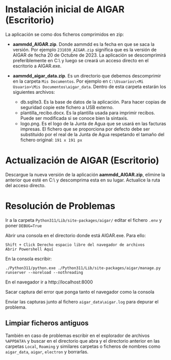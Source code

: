 # Instalación inicial de AIGAR (Escritorio)

La aplicación se como dos ficheros comprimidos en zip:

-   **aammdd_AIGAR.zip**. Donde aammdd es la fecha en que se saca la versión. Por ejemplo `231030_AIGAR.zip` significa que es la versión de AIGAR de fecha 20 de Octubre de 2023. La aplicación se descomprimirá preferiblemente en C:\ y luego se creará un acceso directo en el escritorio a AIGAR.exe.

-   **aammdd_aigar_data.zip**. Es un directorio que debemos descomprimir en la carpeta `Mis Documentos`. Por ejemplo en `C:\Usuarios\<Mi Usuario>\Mis Documentos\aigar_data`. Dentro de esta carpeta estarán los siguientes archivos:
    -   db.sqlite3. Es la base de datos de la aplicación. Para hacer copias de seguridad copie este fichero a USB externo.
    -   plantilla_recibo.docx. Es la plantilla usada para imprimir recibos. Puede ser modificada si se conoce bien la sintaxis.
    -   logo.png. Es el logo de la Junta de Agua que se usará en las facturas impresas. El fichero que se proporciona por defecto debe ser substituido por el real de la Junta de Agua respetando el tamaño del fichero original: `191 x 191 px`

# Actualización de AIGAR (Escritorio)

Descargue la nueva versión de la aplicación **aammdd_AIGAR.zip**, elimine la anterior que esté en C:\ y descomprima esta en su lugar. Actualice la ruta del acceso directo.

# Resolución de Problemas

Ir a la carpeta `Python311/Lib/site-packages/aigar/` editar el fichero `.env` y poner `DEBUG=True`

Abrir una consola en el directorio donde está AIGAR.exe. Para ello:

```
Shift + Click Derecho espacio libre del navegador de archivos
Abrir Powershell Aquí
```

En la consola escribir:

```
./Python311/python.exe ./Python311/Lib/site-packages/aigar/manage.py runserver --noreload --nothreading
```

En el navegador ir a http://localhost:8000

Sacar captura del error que ponga tanto el navegador como la consola

Enviar las capturas junto al fichero `aigar_data\aigar.log` para depurar el problema.

## Limpiar ficheros antiguos

También en caso de problemas escribir en el explorador de archivos `%APPDATA%` y buscar en el directorio que abra y el directorio anterior en las carpetas `Local`, `Roaming` y similares carpetas o ficheros de nombres como `aigar_data`, `aigar`, `electron` y borrarlas.
